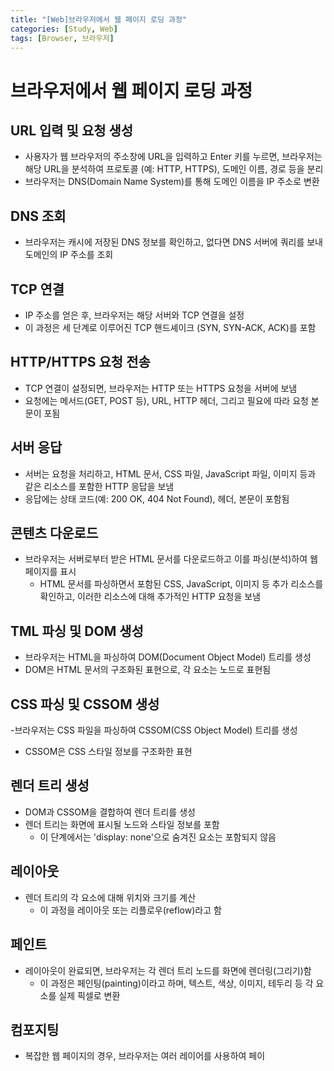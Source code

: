 ```yaml
---
title: "[Web]브라우저에서 웹 페이지 로딩 과정"
categories: [Study, Web]
tags: [Browser, 브라우저]
---
```


# 브라우저에서 웹 페이지 로딩 과정

## URL 입력 및 요청 생성

- 사용자가 웹 브라우저의 주소창에 URL을 입력하고 Enter 키를 누르면, 브라우저는 해당 URL을 분석하여 프로토콜 (예: HTTP, HTTPS), 도메인 이름, 경로 등을 분리
- 브라우저는 DNS(Domain Name System)를 통해 도메인 이름을 IP 주소로 변환

## DNS 조회

- 브라우저는 캐시에 저장된 DNS 정보를 확인하고, 없다면 DNS 서버에 쿼리를 보내 도메인의 IP 주소를 조회

## TCP 연결

- IP 주소를 얻은 후, 브라우저는 해당 서버와 TCP 연결을 설정
- 이 과정은 세 단계로 이루어진 TCP 핸드셰이크 (SYN, SYN-ACK, ACK)를 포함

## HTTP/HTTPS 요청 전송

- TCP 연결이 설정되면, 브라우저는 HTTP 또는 HTTPS 요청을 서버에 보냄
- 요청에는 메서드(GET, POST 등), URL, HTTP 헤더, 그리고 필요에 따라 요청 본문이 포됨

## 서버 응답

- 서버는 요청을 처리하고, HTML 문서, CSS 파일, JavaScript 파일, 이미지 등과 같은 리소스를 포함한 HTTP 응답을 보냄
- 응답에는 상태 코드(예: 200 OK, 404 Not Found), 헤더, 본문이 포함됨

## 콘텐츠 다운로드

- 브라우저는 서버로부터 받은 HTML 문서를 다운로드하고 이를 파싱(분석)하여 웹 페이지를 표시
   + HTML 문서를 파싱하면서 포함된 CSS, JavaScript, 이미지 등 추가 리소스를 확인하고, 이러한 리소스에 대해 추가적인 HTTP 요청을 보냄

## TML 파싱 및 DOM 생성

- 브라우저는 HTML을 파싱하여 DOM(Document Object Model) 트리를 생성
- DOM은 HTML 문서의 구조화된 표현으로, 각 요소는 노드로 표현됨

## CSS 파싱 및 CSSOM 생성

-브라우저는 CSS 파일을 파싱하여 CSSOM(CSS Object Model) 트리를 생성
  + CSSOM은 CSS 스타일 정보를 구조화한 표현

## 렌더 트리 생성

- DOM과 CSSOM을 결합하여 렌더 트리를 생성
- 렌더 트리는 화면에 표시될 노드와 스타일 정보를 포함
  + 이 단계에서는 'display: none'으로 숨겨진 요소는 포함되지 않음

## 레이아웃
 
- 렌더 트리의 각 요소에 대해 위치와 크기를 계산
  + 이 과정을 레이아웃 또는 리플로우(reflow)라고 함

## 페인트

- 레이아웃이 완료되면, 브라우저는 각 렌더 트리 노드를 화면에 렌더링(그리기)함
    + 이 과정은 페인팅(painting)이라고 하며, 텍스트, 색상, 이미지, 테두리 등 각 요소를 실제 픽셀로 변환

## 컴포지팅

- 복잡한 웹 페이지의 경우, 브라우저는 여러 레이어를 사용하여 페이
